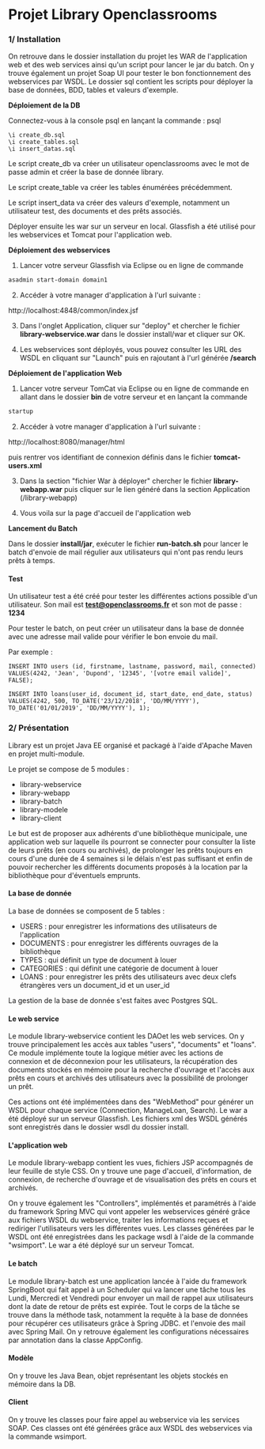 # **Projet Library Openclassrooms**



### **1/ Installation**

On retrouve dans le dossier installation du projet les WAR de l'application web et des web services ainsi qu'un script pour lancer le jar du batch. On y trouve également un projet Soap UI pour tester le bon fonctionnement des webservices par WSDL. Le dossier sql contient les scripts pour déployer la base de données, BDD, tables et valeurs d'exemple.

**Déploiement de la DB**

Connectez-vous à la console psql en lançant la commande : psql

<pre><code>\i create_db.sql
\i create_tables.sql
\i insert_datas.sql
</code></pre>
Le script create_db va créer un utilisateur openclassrooms avec le mot de passe admin et créer la base de donnée library.

Le script create_table va créer les tables énumérées précédemment.

Le script insert_data va créer des valeurs d'exemple, notamment un utilisateur test, des documents et des prêts associés.

Déployer ensuite les war sur un serveur en local. Glassfish a été utilisé pour les webservices et Tomcat pour l'application web. 

**Déploiement des webservices**

1) Lancer votre serveur Glassfish via Eclipse ou en ligne de commande 

```bash
asadmin start-domain domain1
```

2) Accéder à votre manager d'application à l'url suivante :

http://localhost:4848/common/index.jsf

3) Dans l'onglet Application, cliquer sur "deploy" et chercher le fichier **library-webservice.war** dans le dossier install/war et cliquer sur OK.

4) Les webservices sont déployés, vous pouvez consulter les URL des WSDL en cliquant sur "Launch" puis en rajoutant à l'url générée **/search**



**Déploiement de l'application Web**

1) Lancer votre serveur TomCat via Eclipse ou en ligne de commande  en allant dans le dossier **bin** de votre serveur et en lançant la commande 

```bash
startup
```

2) Accéder à votre manager d'application à l'url suivante :

http://localhost:8080/manager/html

puis rentrer vos identifiant de connexion définis dans le fichier **tomcat-users.xml**

3)  Dans la section "fichier War à déployer" chercher le fichier **library-webapp.war** puis cliquer sur le lien généré dans la section Application (/library-webapp)

4) Vous voila sur la page d'accueil de l'application web

**Lancement du Batch**

Dans le dossier **install/jar**, exécuter le fichier **run-batch.sh** pour lancer le batch d'envoie de mail régulier aux utilisateurs qui n'ont pas rendu leurs prêts à temps.

#### **Test**

Un utilisateur test a été créé pour tester les différentes actions possible d'un utilisateur. Son mail est **test@openclassrooms.fr** et son mot de passe : **1234**

Pour tester le batch, on peut créer un utilisateur dans la base de donnée avec une adresse mail valide pour vérifier le bon envoie du mail. 

Par exemple :						
				

```mysql
INSERT INTO users (id, firstname, lastname, password, mail, connected) VALUES(4242, 'Jean', 'Dupond', '12345', '[votre email valide]', FALSE);

INSERT INTO loans(user_id, document_id, start_date, end_date, status) VALUES(4242, 500, TO_DATE('23/12/2018', 'DD/MM/YYYY'), TO_DATE('01/01/2019', 'DD/MM/YYYY'), 1);
```

### **2/ Présentation**

Library est un projet Java EE organisé et packagé à l'aide d'Apache Maven en projet multi-module.

Le projet se compose de 5 modules :

- library-webservice
- library-webapp
- library-batch
- library-modele
- library-client

Le but est de proposer aux adhérents d'une bibliothèque municipale, une application web sur laquelle ils pourront se connecter pour consulter la liste de leurs prêts (en cours ou archivés), de prolonger les prêts toujours en cours d'une durée de 4 semaines si le délais n'est pas suffisant et enfin de pouvoir rechercher les différents documents proposés à la location par la bibliothèque pour d'éventuels emprunts.

#### **La base de donnée**

La base de données se composent de 5 tables :

- USERS : pour enregistrer les informations des utilisateurs de l'application
- DOCUMENTS : pour enregistrer les différents ouvrages de la bibliothèque
- TYPES : qui définit un type de document à louer
- CATEGORIES : qui définit une catégorie de document à louer
- LOANS : pour enregistrer les prêts des utilisateurs avec deux clefs étrangères vers un document_id et un user_id

La gestion de la base de donnée s'est faites avec Postgres SQL.

#### **Le web service**

Le module library-webservice contient les DAOet les web services. On y trouve principalement les accès aux tables "users", "documents" et "loans".  Ce module implémente toute la logique métier avec les actions de connexion et de déconnexion pour les utilisateurs, la récupération des documents stockés en mémoire pour la recherche d'ouvrage et l'accès aux prêts en cours et archivés des utilisateurs avec la possibilité de prolonger un prêt. 

Ces actions ont été implémentées dans des "WebMethod" pour générer un WSDL pour chaque service (Connection, ManageLoan, Search). Le war a été déployé sur un serveur Glassfish. Les fichiers xml des WSDL générés sont enregistrés dans le dossier wsdl du dossier install.

#### **L'application web**

Le module library-webapp contient les vues, fichiers JSP accompagnés de leur feuille de style CSS. On y trouve une page d'accueil, d'information, de connexion, de recherche d'ouvrage et de visualisation des prêts en cours et archivés. 

On y trouve également les "Controllers", implémentés et paramétrés à l'aide du framework Spring MVC qui vont appeler les webservices généré grâce aux fichiers WSDL du webservice, traiter les informations reçues et rediriger l'utilisateurs vers les différentes vues. Les classes générées par le WSDL ont été enregistrées dans les package wsdl à l'aide de la commande "wsimport". Le war a été déployé sur un serveur Tomcat.

#### **Le batch**

Le module library-batch est une application lancée à l'aide du framework SpringBoot qui fait appel à un Scheduler qui va lancer une tâche tous les Lundi, Mercredi et Vendredi pour envoyer un mail de rappel aux utilisateurs dont la date de retour de prêts est expirée. Tout le corps de la tâche se trouve dans la méthode task, notamment la requête à la base de données pour récupérer ces utilisateurs grâce à Spring JDBC. et l'envoie des mail avec Spring Mail. On y retrouve également les configurations nécessaires par annotation dans la classe AppConfig.

#### **Modèle**

On y trouve les Java Bean, objet représentant les objets stockés en mémoire dans la DB.

#### **Client**

On y trouve les classes pour faire appel au webservice via les services SOAP. Ces classes ont été générées grâce aux WSDL des webservices via la commande wsimport.